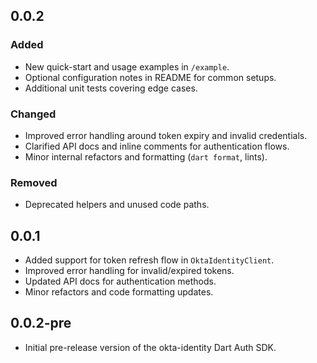 ## 0.0.2

### Added
- New quick-start and usage examples in `/example`.
- Optional configuration notes in README for common setups.
- Additional unit tests covering edge cases.

### Changed
- Improved error handling around token expiry and invalid credentials.
- Clarified API docs and inline comments for authentication flows.
- Minor internal refactors and formatting (`dart format`, lints).

### Removed
- Deprecated helpers and unused code paths.


## 0.0.1

- Added support for token refresh flow in `OktaIdentityClient`.
- Improved error handling for invalid/expired tokens.
- Updated API docs for authentication methods.
- Minor refactors and code formatting updates.

## 0.0.2-pre

- Initial pre-release version of the okta-identity Dart Auth SDK.
